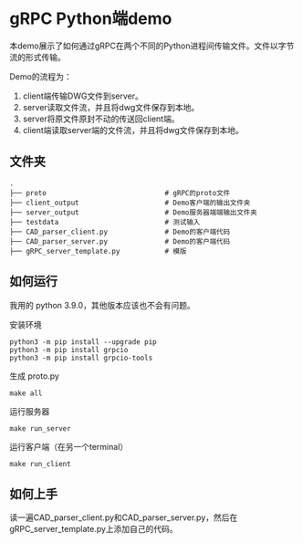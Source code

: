 # gRPC Python端demo
本demo展示了如何通过gRPC在两个不同的Python进程间传输文件。文件以字节流的形式传输。

Demo的流程为：
1. client端传输DWG文件到server。
2. server读取文件流，并且将dwg文件保存到本地。
3. server将原文件原封不动的传送回client端。
4. client端读取server端的文件流，并且将dwg文件保存到本地。

## 文件夹
    .
    ├── proto                             # gRPC的proto文件
    ├── client_output                     # Demo客户端的输出文件夹
    ├── server_output                     # Demo服务器端端输出文件夹
    ├── testdata                          # 测试输入
    ├── CAD_parser_client.py              # Demo的客户端代码
    ├── CAD_parser_server.py              # Demo的客户端代码
    ├── gRPC_server_template.py           # 模版
 
## 如何运行
我用的 python 3.9.0，其他版本应该也不会有问题。

安装环境

```
python3 -m pip install --upgrade pip 
python3 -m pip install grpcio
python3 -m pip install grpcio-tools
```

生成 proto.py

```
make all
```

运行服务器

```
make run_server
```

运行客户端（在另一个terminal）

```
make run_client
```

## 如何上手
读一遍CAD_parser_client.py和CAD_parser_server.py，然后在gRPC_server_template.py上添加自己的代码。
